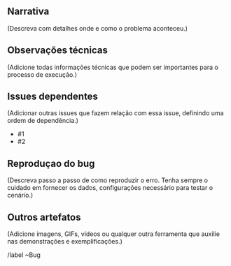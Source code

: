 ## Narrativa
(Descreva com detalhes onde e como o problema aconteceu.)

## Observações técnicas
(Adicione todas informações técnicas que podem ser importantes para o processo de execução.)

## Issues dependentes
(Adicionar outras issues que fazem relação com essa issue, definindo uma ordem de dependência.)

 - #1
 - #2

## Reproduçao do bug
(Descreva passo a passo de como reproduzir o erro. Tenha sempre o cuidado em fornecer os dados, configurações necessário para testar o cenário.)

## Outros artefatos
(Adicione imagens, GIFs, vídeos ou qualquer outra ferramenta que auxilie nas demonstrações e exemplificações.)

/label ~Bug

